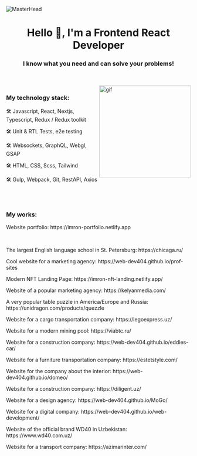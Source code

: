 ![MasterHead](https://lh3.googleusercontent.com/u/0/drive-viewer/AFDK6gM8qCbGwQBKLOchoAS_RtunCyEgFqaol19EttLFHqF_MhiVchB7m7CTW6pf3Ejd1uWNtqnuXMfXafgGQ3kQOr7ebSsOcA=w1920-h683)
<h1 align="center">Hello 👋, I'm a Frontend React Developer</h1>
<h3 align="center">I know what you need and can solve your problems!</h3>
<br> <br>
<img align="right" height="250" src="https://media3.giphy.com/media/qgQUggAC3Pfv687qPC/giphy.gif" alt="gif">
<h3>My technology stack:</h3>

🛠 Javascript, React, Nextjs, Typescript, Redux / Redux toolkit

🛠 Unit & RTL Tests, e2e testing

🛠 Websockets, GraphQL, Webgl, GSAP

🛠 HTML, CSS, Scss, Tailwind

🛠 Gulp, Webpack, Git, RestAPI, Axios

<br><br>
<h3>My works:</h3>
<p>Website portfolio: https://imron-portfolio.netlify.app</p>
<br>
<p>The largest English language school in St. Petersburg: https://chicaga.ru/</p>
<p>Cool website for a marketing agency: https://web-dev404.github.io/prof-sites</p>
<p>Modern NFT Landing Page: https://imron-nft-landing.netlify.app/</p>
<p>Website of a popular marketing agency: https://kelyanmedia.com/</p>
<p>A very popular table puzzle in America/Europe and Russia: https://unidragon.com/products/quezzle</p>
<p>Website for a cargo transportation company: https://legoexpress.uz/</p>
<p>Website for a modern mining pool: https://viabtc.ru/</p>
<p>Website for a construction company: https://web-dev404.github.io/eddies-car/</p>
<p>Website for a furniture transportation company: https://estetstyle.com/</p>
<p>Website for the company about the interior: https://web-dev404.github.io/domeo/</p>
<p>Website for a construction company: https://diligent.uz/</p>
<p>Website for a design agency: https://web-dev404.github.io/MoGo/</p>
<p>Website for a digital company: https://web-dev404.github.io/web-development/</p>
<p>Website of the official brand WD40 in Uzbekistan: https://www.wd40.com.uz/</p>
<p>Website for a transport company: https://azimarinter.com/</p>
